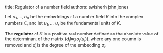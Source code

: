 title: Regulator of a number field
authors:
    swisherh
    john.jones

Let $\sigma_1,\ldots,\sigma_n$ be the embeddings of a <a knowl="lmfdb/nf">number field</a> $K$ into the complex numbers $\mathbb{C}$, and let $u_1,\ldots,u_r$ be the <a knowl="lmfdb/nf.fundamental_units">fundamental units</a> of $K$.    

The **regulator** of $K$ is a positive real number defined as the absolute value of the determinant of the matrix $(d_i\log{ \sigma_j(u_i)})$, where any one column is removed and $d_i$ is the degree of the embedding $\sigma_i$. 
